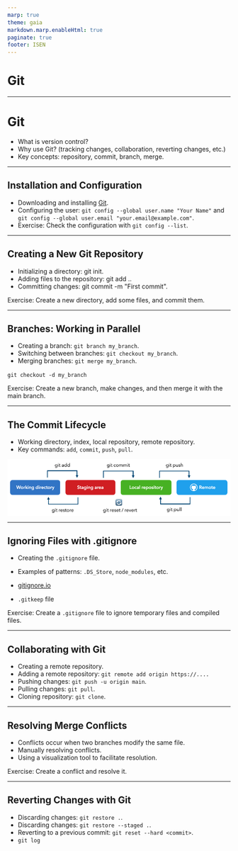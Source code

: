 ```yaml
---
marp: true
theme: gaia
markdown.marp.enableHtml: true
paginate: true
footer: ISEN
---
```


<style>

section {
  background-color: #fefefe;
  color: #333;
}

img[alt~="center"] {
  display: block;
  margin: 0 auto;
}
blockquote {
  background: #ffedcc;
  border-left: 10px solid #d1bf9d;
  margin: 1.5em 10px;
  padding: 0.5em 10px;
}
blockquote:before{
  content: unset;
}
blockquote:after{
  content: unset;
}
</style>

<!-- _class: lead -->

# Git

---

# Git

* What is version control?
* Why use Git? (tracking changes, collaboration, reverting changes, etc.)
* Key concepts: repository, commit, branch, merge.

---

## Installation and Configuration

* Downloading and installing [Git](https://git-scm.com/).
* Configuring the user: `git config --global user.name "Your Name"` and `git config --global user.email "your.email@example.com"`.
* Exercise: Check the configuration with `git config --list`.

---

## Creating a New Git Repository

* Initializing a directory: git init.
* Adding files to the repository: git add ..
* Committing changes: git commit -m "First commit".

Exercise: Create a new directory, add some files, and commit them.

---

## Branches: Working in Parallel

* Creating a branch: `git branch my_branch`.
* Switching between branches: `git checkout my_branch`.
* Merging branches: `git merge my_branch`.

`git checkout -d my_branch`

Exercise: Create a new branch, make changes, and then merge it with the main branch.

---

## The Commit Lifecycle

* Working directory, index, local repository, remote repository.
* Key commands: `add`, `commit`, `push`, `pull`.

![center](./includes/git.png)

---

## Ignoring Files with .gitignore

* Creating the `.gitignore` file.
* Examples of patterns: `.DS_Store`, `node_modules`, etc.

* [gitignore.io](https://www.toptal.com/developers/gitignore/)
* `.gitkeep` file

Exercise: Create a `.gitignore` file to ignore temporary files and compiled files.

---

## Collaborating with Git

* Creating a remote repository.
* Adding a remote repository: `git remote add origin https://....`
* Pushing changes: `git push -u origin main`.
* Pulling changes: `git pull`.
* Cloning repository: `git clone`.

---

## Resolving Merge Conflicts

* Conflicts occur when two branches modify the same file.
* Manually resolving conflicts.
* Using a visualization tool to facilitate resolution.

Exercise: Create a conflict and resolve it.

---

## Reverting Changes with Git

* Discarding changes: `git restore .`.
* Discarding changes: `git restore --staged .`.
* Reverting to a previous commit: `git reset --hard <commit>`.
* `git log`
